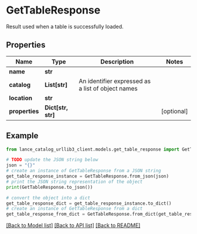 # GetTableResponse

Result used when a table is successfully loaded. 

## Properties

Name | Type | Description | Notes
------------ | ------------- | ------------- | -------------
**name** | **str** |  | 
**catalog** | **List[str]** | An identifier expressed as a list of object names  | 
**location** | **str** |  | 
**properties** | **Dict[str, str]** |  | [optional] 

## Example

```python
from lance_catalog_urllib3_client.models.get_table_response import GetTableResponse

# TODO update the JSON string below
json = "{}"
# create an instance of GetTableResponse from a JSON string
get_table_response_instance = GetTableResponse.from_json(json)
# print the JSON string representation of the object
print(GetTableResponse.to_json())

# convert the object into a dict
get_table_response_dict = get_table_response_instance.to_dict()
# create an instance of GetTableResponse from a dict
get_table_response_from_dict = GetTableResponse.from_dict(get_table_response_dict)
```
[[Back to Model list]](../README.md#documentation-for-models) [[Back to API list]](../README.md#documentation-for-api-endpoints) [[Back to README]](../README.md)


